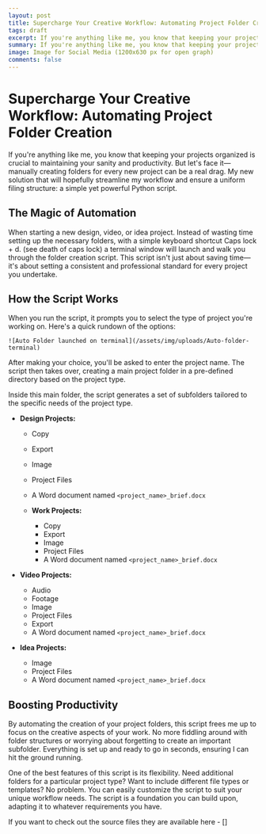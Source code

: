 ```yaml
---
layout: post
title: Supercharge Your Creative Workflow: Automating Project Folder Creation
tags: draft
excerpt: If you're anything like me, you know that keeping your projects organized is crucial to maintaining your sanity and productivity.
summary: If you're anything like me, you know that keeping your projects organized is crucial to maintaining your sanity and productivity
image: Image for Social Media (1200x630 px for open graph)
comments: false
---
```


# Supercharge Your Creative Workflow: Automating Project Folder Creation

If you're anything like me, you know that keeping your projects organized is crucial to maintaining your sanity and productivity. But let's face it—manually creating folders for every new project can be a real drag. My new solution that will hopefully streamline my workflow and ensure a uniform filing structure: a simple yet powerful Python script.

## The Magic of Automation

When starting a new design, video, or idea project. Instead of wasting time setting up the necessary folders, with a simple keyboard shortcut Caps lock + d. (see death of caps lock) a terminal window will launch and walk you through the folder creation script. This script isn't just about saving time—it's about setting a consistent and professional standard for every project you undertake.

## How the Script Works

When you run the script, it prompts you to select the type of project you're working on. Here's a quick rundown of the options:

    ![Auto Folder launched on terminal](/assets/img/uploads/Auto-folder-terminal)

After making your choice, you'll be asked to enter the project name. The script then takes over, creating a main project folder in a pre-defined directory based on the project type.

Inside this main folder, the script generates a set of subfolders tailored to the specific needs of the project type.

- **Design Projects:**
  - Copy
  - Export
  - Image
  - Project Files
  - A Word document named `<project_name>_brief.docx`

  - **Work Projects:**
    - Copy
    - Export
    - Image
    - Project Files
    - A Word document named `<project_name>_brief.docx`

- **Video Projects:**
  - Audio
  - Footage
  - Image
  - Project Files
  - Export
  - A Word document named `<project_name>_brief.docx`

- **Idea Projects:**
  - Image
  - Project Files
  - A Word document named `<project_name>_brief.docx`

## Boosting Productivity

By automating the creation of your project folders, this script frees me up to focus on the creative aspects of your work. No more fiddling around with folder structures or worrying about forgetting to create an important subfolder. Everything is set up and ready to go in seconds, ensuring I can hit the ground running.

One of the best features of this script is its flexibility. Need additional folders for a particular project type? Want to include different file types or templates? No problem. You can easily customize the script to suit your unique workflow needs. The script is a foundation you can build upon, adapting it to whatever requirements you have.

If you want to check out the source files they are available here - []
